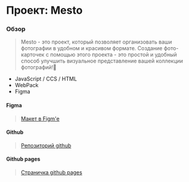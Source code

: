 # Проект: Mesto

### Обзор
> Mesto - это проект, который позволяет организовать ваши фотографии в удобном и красивом формате. Создание фото-карточек с помощью этого проекта - это простой и удобный способ улучшить визуальное представление вашей коллекции фотографий!👀
* JavaScript / CCS / HTML
* WebPack
* Figma

#### Figma 
> [Макет в Figm'e](https://www.figma.com/file/2cn9N9jSkmxD84oJik7xL7/JavaScript.-Sprint-4?node-id=0%3A1)
#### Github
> [Репозиторий github](https://github.com/Armagidosha/mesto-project)
#### Github pages 
> [Страничка github pages](https://armagidosha.github.io/mesto-project/)
